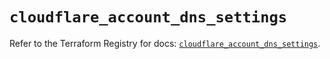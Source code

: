 # `cloudflare_account_dns_settings`

Refer to the Terraform Registry for docs: [`cloudflare_account_dns_settings`](https://registry.terraform.io/providers/cloudflare/cloudflare/5.8.2/docs/resources/account_dns_settings).
